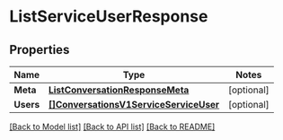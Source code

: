 # ListServiceUserResponse

## Properties
Name | Type | Notes
------------ | ------------- | -------------
**Meta** | [**ListConversationResponseMeta**](ListConversationResponse_meta.md) | [optional] 
**Users** | [**[]ConversationsV1ServiceServiceUser**](conversations.v1.service.service_user.md) | [optional] 

[[Back to Model list]](../README.md#documentation-for-models) [[Back to API list]](../README.md#documentation-for-api-endpoints) [[Back to README]](../README.md)


